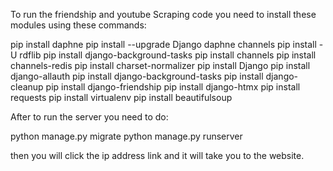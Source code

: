 To run the friendship and youtube Scraping code you need to install these modules using these commands:

pip install daphne
pip install --upgrade Django daphne channels
pip install -U rdflib
pip install django-background-tasks
pip install channels
pip install channels-redis
pip install charset-normalizer
pip install Django
pip install django-allauth
pip install django-background-tasks
pip install django-cleanup
pip install django-friendship
pip install django-htmx
pip install requests
pip install virtualenv
pip install beautifulsoup

After to run the server you need to do:

python manage.py migrate 
python manage.py runserver

then you will click the ip address link and it will take you to the website.
